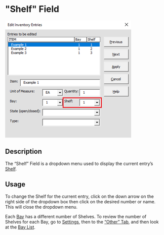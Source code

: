 # "Shelf" Field

![Alt text](/images/image48.png "Shelf Field")

## Description

The “Shelf” Field is a dropdown menu used to display the current entry’s [Shelf](11_shelf.md).

## Usage

To change the Shelf for the current entry, click on the down arrow on the right side of the dropdown box then click on the desired number or name. This will close the dropdown menu.

Each [Bay](10_bay.md) has a different number of Shelves. To review the number of Shelves for each Bay, go to [Settings](65_settings_window.md), then to the [“Other” Tab](74_other_tab.md), and then look at the [Bay List](94_bay_list.md).
